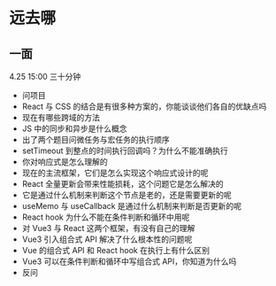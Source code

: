 # 远去哪

## 一面

4.25 15:00 三十分钟

- 问项目
- React 与 CSS 的结合是有很多种方案的，你能谈谈他们各自的优缺点吗
- 现在有哪些跨域的方法
- JS 中的同步和异步是什么概念
- 出了两个题目问微任务与宏任务的执行顺序
- setTimeout 到整点的时间执行回调吗？为什么不能准确执行
- 你对响应式是怎么理解的
- 现在的主流框架，它们是怎么实现这个响应式设计的呢
- React 全量更新会带来性能损耗，这个问题它是怎么解决的
- 它是通过什么机制来判断这个节点是老的，还是需要更新的呢
- useMemo 与 useCallback 是通过什么机制来判断是否更新的呢
- React hook 为什么不能在条件判断和循环中用呢
- 对 Vue3 与 React 这两个框架，有没有自己的理解
- Vue3 引入组合式 API 解决了什么根本性的问题呢
- Vue 的组合式 API 和 React hook 在执行上有什么区别
- Vue3 可以在条件判断和循环中写组合式 API，你知道为什么吗
- 反问
